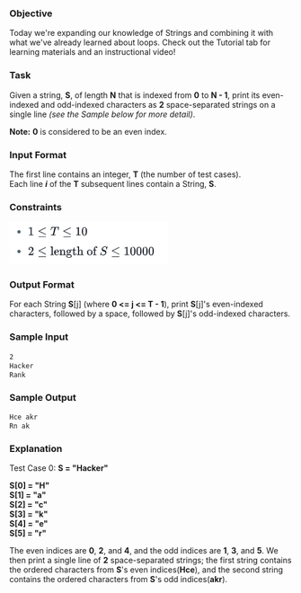 ### Objective
Today we're expanding our knowledge of Strings and combining it with what we've already learned about loops. Check out 
the Tutorial tab for learning materials and an instructional video!

### Task
Given a string, **S**, of length **N** that is indexed from **0** to **N - 1**, print its even-indexed and odd-indexed 
characters as **2** space-separated strings on a single line *(see the Sample below for more detail)*.

**Note:** **0** is considered to be an even index.

### Input Format

The first line contains an integer, **T** (the number of test cases).\
Each line ***i*** of the **T** subsequent lines contain a String, **S**.

### Constraints
![constraints](constraints.png)

### Output Format

For each String **S**[j] (where **0 <= j <= T - 1**), print **S**[j]'s even-indexed characters, followed by a space, 
followed by **S**[j]'s odd-indexed characters.

### Sample Input

    2
    Hacker
    Rank
    
### Sample Output

    Hce akr
    Rn ak

### Explanation

Test Case 0: **S = "Hacker"**

**S[0] = "H"**\
**S[1] = "a"**\
**S[2] = "c"**\
**S[3] = "k"**\
**S[4] = "e"**\
**S[5] = "r"**

The even indices are **0**, **2**, and **4**, and the odd indices are **1**, **3**, and **5**. We then print a single 
line of **2** space-separated strings; the first string contains the ordered characters from **S**'s even 
indices(**Hce**), and the second string contains the ordered characters from **S**'s odd indices(**akr**).